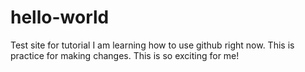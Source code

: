 # hello-world
Test site for tutorial 
I am learning how to use github right now. This is practice for making changes. This is so exciting for me!
